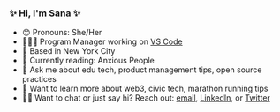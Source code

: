 ### ✨ Hi, I'm Sana ✨ 

- 😊 Pronouns: She/Her
- 👩🏽‍💻 Program Manager working on [VS Code](https://github.com/microsoft/vscode)
- 🌆 Based in New York City
- 📖 Currently reading: Anxious People
- 💬 Ask me about edu tech, product management tips, open source practices
- 🤔 Want to learn more about web3, civic tech, marathon running tips
- 👋🏽 Want to chat or just say hi? Reach out: [email](mailto:sanaajani1@gmail.com), [LinkedIn](https://www.linkedin.com/in/sanaajani/), or [Twitter](https://twitter.com/sana_ajani)


